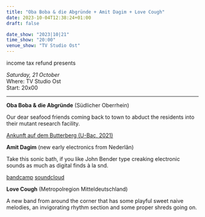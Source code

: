 ```yaml
---
title: "Oba Boba & die Abgründe + Amit Dagim + Love Cough"
date: 2023-10-04T12:38:24+01:00
draft: false

date_show: "2023|10|21"
time_show: "20:00"
venue_show: "TV Studio Ost"
---
```


income tax refund presents

_Saturday, 21 October_
\
Where: TV Studio Ost
\
Start: 20x00

---

**Oba Boba & die Abgründe** (Südlicher Oberrhein)

Our dear seafood friends coming back to town to abduct the residents into their mutant research facility. 

[Ankunft auf dem Butterberg (U-Bac, 2021)](https://ubac.bandcamp.com/album/ankunft-auf-dem-butterberg)

**Amit Dagim** (new early electronics from Nederlân)

Take this sonic bath, if you like John Bender type creaking electronic sounds as much as digital finds à la snd.  

[bandcamp](https://amitdagim.bandcamp.com)
[soundcloud](https://soundcloud.com/amitdagim)

**Love Cough** (Metropolregion Mitteldeutschland)

A new band from around the corner that has some playful sweet naive melodies, an invigorating rhythm section and some proper shreds going on.

<!-- ![Oba Boba & die Abgründe + Amit Dagim + Love Cough](../../posters/2023-10-21.jpg) -->
